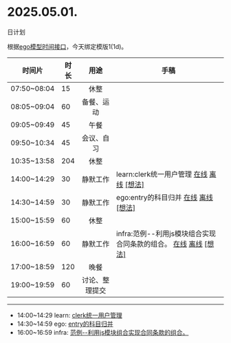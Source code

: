 # 2025.05.01.
日计划

根据[ego模型时间接口](https://gitee.com/hyg/blog/blob/master/timeflow.md)，今天绑定模版1(1d)。

| 时间片 | 时长 | 用途 | 手稿 |
| --- | --- | :---: | --- |
| 07:50~08:04 | 15 | 休整 |  |
| 08:05~09:04 | 60 | 备餐、运动 |  |
| 09:05~09:49 | 45 | 午餐 |  |
| 09:50~10:34 | 45 | 会议、自习 |  |
| 10:35~13:58 | 204 | 休整 |  |
| 14:00~14:29 | 30 | 静默工作 | learn:clerk统一用户管理 [在线](http://simp.ly/p/8t3vlk) [离线](../../draft/2025/20250501140000.md) <a href="mailto:huangyg@mars22.com?subject=关于2025.05.01.[learn:clerk统一用户管理]任务&body=日期: 20250501%0D%0A序号: 5%0D%0A手稿:../../draft/2025/20250501140000.md%0D%0A---请勿修改邮件主题及以上内容 从下一行开始写您的想法---%0D%0A">[想法]</a> |
| 14:30~14:59 | 30 | 静默工作 | ego:entry的科目归并 [在线](http://simp.ly/p/5k9gJy) [离线](../../draft/2025/20250501143000.md) <a href="mailto:huangyg@mars22.com?subject=关于2025.05.01.[ego:entry的科目归并]任务&body=日期: 20250501%0D%0A序号: 6%0D%0A手稿:../../draft/2025/20250501143000.md%0D%0A---请勿修改邮件主题及以上内容 从下一行开始写您的想法---%0D%0A">[想法]</a> |
| 15:00~15:59 | 60 | 休整 |  |
| 16:00~16:59 | 60 | 静默工作 | infra:范例--利用js模块组合实现合同条款的组合。 [在线](http://simp.ly/p/4QDThK) [离线](../../draft/2025/20250501160000.md) <a href="mailto:huangyg@mars22.com?subject=关于2025.05.01.[infra:范例--利用js模块组合实现合同条款的组合。]任务&body=日期: 20250501%0D%0A序号: 8%0D%0A手稿:../../draft/2025/20250501160000.md%0D%0A---请勿修改邮件主题及以上内容 从下一行开始写您的想法---%0D%0A">[想法]</a> |
| 17:00~18:59 | 120 | 晚餐 |  |
| 19:00~19:59 | 60 | 讨论、整理提交 |  |

---

- 14:00~14:29	learn: [clerk统一用户管理](../../draft/2025/20250501.01.md)
- 14:30~14:59	ego: [entry的科目归并](../../draft/2025/20250501.02.md)
- 16:00~16:59	infra: [范例--利用js模块组合实现合同条款的组合。](../../draft/2025/20250501.03.md)

